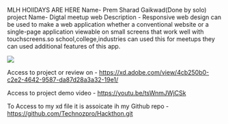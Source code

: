 MLH HOlIDAYS ARE HERE 
Name- Prem Sharad Gaikwad(Done by solo)
project Name- Digtal meetup web 
Description - Responsive web design can be used to make a web application
whether a conventional website or a single-page application 
viewable on small screens that work well with touchscreens.so 
school,college,industries can used this for meetups they can used 
additional features of this app.


<a href="https://youtu.be/tsWnmJWjCSk"> <img src="https://i.im.ge/2021/07/02/u5q4C.png"> </a>



Access to project or review on - https://xd.adobe.com/view/4cb250b0-c2e2-4642-9587-da87d28a3a32-19e1/

Access to project demo video - https://youtu.be/tsWnmJWjCSk

To Access to my xd file it is assoicate ih my Github repo - 
https://github.com/Technozpro/Hackthon.git


